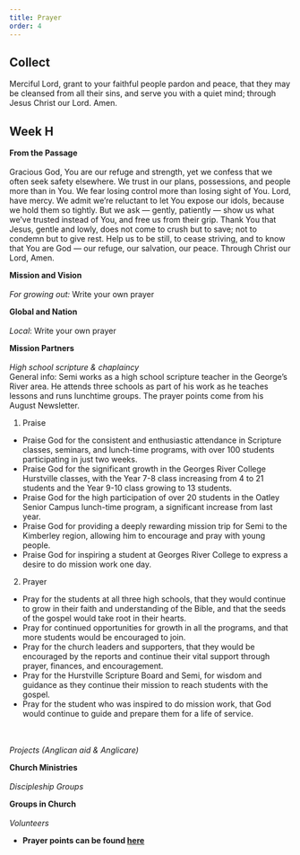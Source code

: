 ```yaml
---
title: Prayer
order: 4
---
```


## Collect
Merciful Lord, grant to your faithful people pardon and peace, that they may be cleansed from all their sins, and serve you with a quiet mind; through Jesus Christ our Lord. Amen.

## Week H


**From the Passage**
<br><br> Gracious God,
 You are our refuge and strength,
 yet we confess that we often seek safety elsewhere.
 We trust in our plans, possessions, and people
 more than in You.
 We fear losing control more than losing sight of You.
Lord, have mercy.
 We admit we’re reluctant to let You expose our idols,
 because we hold them so tightly.
 But we ask — gently, patiently —
 show us what we’ve trusted instead of You,
 and free us from their grip.
Thank You that Jesus, gentle and lowly,
 does not come to crush but to save;
 not to condemn but to give rest.
 Help us to be still,
 to cease striving,
 and to know that You are God —
 our refuge, our salvation, our peace.
Through Christ our Lord,
Amen.  

**Mission and Vision** 
<br><br> *For growing out:* Write your own prayer

**Global and Nation** 
<br><br> *Local*: Write your own prayer


**Mission Partners**
<br><br>*High school scripture & chaplaincy*   
General info: Semi works as a high school scripture teacher in the George’s River area. He attends three schools as part of his work as he teaches lessons and runs lunchtime groups.  The prayer points come from his August Newsletter. 

1. Praise
- Praise God for the consistent and enthusiastic attendance in Scripture classes, seminars, and lunch-time programs, with over 100 students participating in just two weeks.
- Praise God for the significant growth in the Georges River College Hurstville classes, with the Year 7-8 class increasing from 4 to 21 students and the Year 9-10 class growing to 13 students.
- Praise God for the high participation of over 20 students in the Oatley Senior Campus lunch-time program, a significant increase from last year.
- Praise God for providing a deeply rewarding mission trip for Semi to the Kimberley region, allowing him to encourage and pray with young people.
- Praise God for inspiring a student at Georges River College to express a desire to do mission work one day.

2. Prayer
- Pray for the students at all three high schools, that they would continue to grow in their faith and understanding of the Bible, and that the seeds of the gospel would take root in their hearts.
- Pray for continued opportunities for growth in all the programs, and that more students would be encouraged to join.
- Pray for the church leaders and supporters, that they would be encouraged by the reports and continue their vital support through prayer, finances, and encouragement.
- Pray for the Hurstville Scripture Board and Semi, for wisdom and guidance as they continue their mission to reach students with the gospel.
- Pray for the student who was inspired to do mission work, that God would continue to guide and prepare them for a life of service.

<br><br>*Projects (Anglican aid & Anglicare)*


**Church Ministries**
<br><br> *Discipleship Groups*  


**Groups in Church**
<br><br> *Volunteers*



- **Prayer points can be found [here](https://stgeorgeshurstville.org.au/prayer)**
